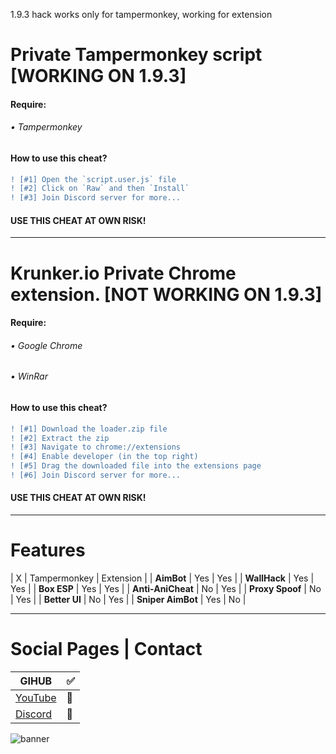 1.9.3 hack works only for tampermonkey, working for extension


# Private Tampermonkey script [WORKING ON 1.9.3]

#### Require:
###### • Tampermonkey



#### How to use this cheat?

```diff
! [#1] Open the `script.user.js` file
! [#2] Click on `Raw` and then `Install`
! [#3] Join Discord server for more... 
```

#### USE THIS CHEAT AT OWN RISK!

___


# Krunker.io Private Chrome extension. [NOT WORKING ON 1.9.3]

#### Require: 
###### • Google Chrome
###### • WinRar



#### How to use this cheat?

```diff
! [#1] Download the loader.zip file 
! [#2] Extract the zip 
! [#3] Navigate to chrome://extensions
! [#4] Enable developer (in the top right)
! [#5] Drag the downloaded file into the extensions page
! [#6] Join Discord server for more...
``` 



#### USE THIS CHEAT AT OWN RISK!

___

# Features

| X | Tampermonkey | Extension |
| **AimBot** | Yes | Yes |
| **WallHack** | Yes | Yes |
| **Box ESP** | Yes | Yes |
| **Anti-AniCheat** | No | Yes |
| **Proxy Spoof** | No | Yes |
| **Better UI** | No | Yes |
| **Sniper AimBot** | Yes | No |

___

# Social Pages | Contact

| GIHUB | ✅ |
| --- | --- |
| [YouTube](https://www.youtube.com/channel/UCnnqMGII7LHvvn1LUiU55eg?) | 🔴 |
| [Discord](https://discord.gg/N9PSpmU) | 🔵 |




![banner](https://img.youtube.com/vi/3QbfMnyRvpM/maxresdefault.jpg)

